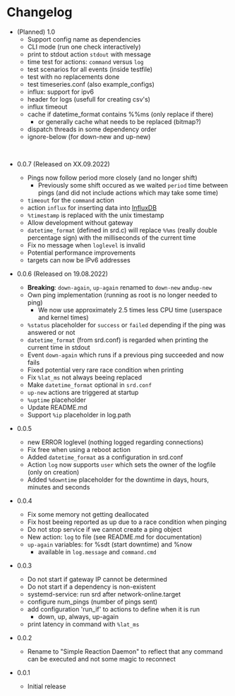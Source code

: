 
# Changelog


* (Planned) 1.0
    * Support config name as dependencies
    * CLI mode (run one check interactively)
    * print to stdout action `stdout` with message
    * time test for actions: `command` versus `log`
    * test scenarios for all events (inside testfile)
    * test with no replacements done
    * test timeseries.conf (also example_configs)
    * influx: support for ipv6
    * header for logs (usefull for creating csv's)
    * influx timeout
    * cache if datetime_format contains %%ms (only replace if there)
        * or generally cache what needs to be replaced (bitmap?)
    * dispatch threads in some dependency order
    * ignore-below (for down-new and up-new)

<br />

* 0.0.7 (Released on XX.09.2022)
    * Pings now follow period more closely (and no longer shift)
        * Previously some shift occured as we waited `period` time between pings (and did not include actions which may take some time)
    * `timeout` for the `command` action
    * action `influx` for inserting data into [InfluxDB](https://www.influxdata.com/)
    * `%timestamp` is replaced with the unix timestamp
    * Allow development without gateway
    * `datetime_format` (defined in srd.c) will replace `%%ms` (really double percentage sign) with the milliseconds of the current time 
    * Fix no message when `loglevel` is invalid
    * Potential performance improvements
    * targets can now be IPv6 addresses

* 0.0.6 (Released on 19.08.2022)
    * **Breaking**: `down-again`, `up-again` renamed to `down-new` and`up-new`
    * Own ping implementation (running as root is no longer needed to ping)
        * We now use approximately 2.5 times less CPU time (userspace and kernel times)
    * `%status` placeholder for `success` or `failed` depending if the ping was answered or not
    * `datetime_format` (from srd.conf) is regarded when printing the current time in stdout
    * Event `down-again` which runs if a previous ping succeeded and now fails
    * Fixed potential very rare race condition when printing
    * Fix `%lat_ms` not always beeing replaced
    * Make `datetime_format` optional in `srd.conf`
    * `up-new` actions are triggered at startup
    * `%uptime` placeholder
    * Update README.md
    * Support `%ip` placeholder in log.path

* 0.0.5
    * new ERROR loglevel (nothing logged regarding connections)
    * Fix free when using a reboot action
    * Added `datetime_format` as a configuration in srd.conf
    * Action `log` now supports `user` which sets the owner of the logfile (only on creation)
    * Added `%downtime` placeholder for the downtime in days, hours, minutes and seconds

* 0.0.4
    * Fix some memory not getting deallocated
    * Fix host beeing reported as up due to a race condition when pinging
    * Do not stop service if we cannot create a ping object
    * New action: `log` to file (see README.md for documentation)
    * `up-again` variables: for %sdt (start downtime) and %now
        * available in `log.message` and `command.cmd`

* 0.0.3
    * Do not start if gateway IP cannot be determined
    * Do not start if a dependency is non-existent
    * systemd-service: run srd after network-online.target
    * configure num_pings (number of pings sent)
    * add configuration 'run_if' to actions to define when it is run
        * down, up, always, up-again
    * print latency in command with `%lat_ms`

* 0.0.2
    * Rename to "Simple Reaction Daemon" to reflect that any command can be executed and not some magic to reconnect

* 0.0.1
    * Initial release
